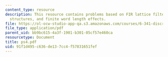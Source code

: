 ```yaml
---
content_type: resource
description: This resource contains problems based on FIR lattice filter, flow graph
  structures, and finite word length effects.
file: https://ol-ocw-studio-app-qa.s3.amazonaws.com/courses/6-341-discrete-time-signal-processing-fall-2005/91f1d495c636de137cc4f57831651fef_ps4.pdf
file_type: application/pdf
parent_uid: bb9bc615-4a3f-1901-b301-05cf57e460ca
resourcetype: Document
title: ps4.pdf
uid: 91f1d495-c636-de13-7cc4-f57831651fef
---
```

